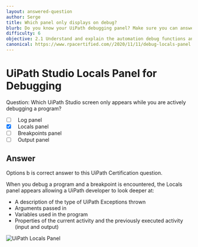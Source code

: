 ```yaml
---
layout: answered-question
author: Serge
title: Which panel only displays on debug?
blurb: Do you know your UiPath debugging panel? Make sure you can answer this UiPath Associate test question.
difficulty: 6
objective: 2.1 Understand and explain the automation debug functions and usage such as breakpoints
canonical: https://www.rpacertified.com//2020/11/11/debug-locals-panel.html
---
```

<h1>UiPath Studio Locals Panel for Debugging</h1>
Question: Which UiPath Studio screen only appears while you are actively debugging a program?

- [ ] &nbsp;  Log panel
- [x] &nbsp;  Locals panel
- [ ] &nbsp;  Breakpoints panel
- [ ] &nbsp;  Output panel

## Answer

Options b is correct answer to this UiPath Certification question.

When you debug a program and a breakpoint is encountered, the Locals panel appears allowing a UiPath developer to look deeper at:
- A description of the type of UiPath Exceptions thrown
- Arguments passed in
- Variables used in the program
- Properties of the current activity and the previously executed activity (input and output)

<img src="https://files.readme.io/4537cc6-locals.gif" class="img-fluid" alt="UiPath Locals Panel">
